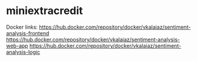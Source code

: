 # miniextracredit
Docker links:
https://hub.docker.com/repository/docker/vkalaiaz/sentiment-analysis-frontend
https://hub.docker.com/repository/docker/vkalaiaz/sentiment-analysis-web-app
https://hub.docker.com/repository/docker/vkalaiaz/sentiment-analysis-logic
